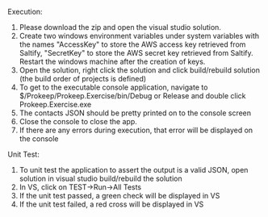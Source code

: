 Execution:
1. Please download the zip and open the visual studio solution.
2. Create two windows environment variables under system variables with the names "AccessKey" to store the AWS access key retrieved from Saltify, "SecretKey" to store the AWS secret key retrieved from Saltify. Restart the windows machine after the creation of keys.
3. Open the solution, right click the solution and click build/rebuild solution (the build order of projects is defined)
4. To get to the executable console application, navigate to $/Prokeep/Prokeep.Exercise/bin/Debug or Release and double click Prokeep.Exercise.exe
5. The contacts JSON should be pretty printed on to the console screen
6. Close the console to close the app.
7. If there are any errors during execution, that error will be displayed on the console

Unit Test:
1. To unit test the application to assert the output is a valid JSON, open solution in visual studio build/rebuild the solution
2. In VS, click on TEST->Run->All Tests
3. If the unit test passed, a green check will be displayed in VS
4. If the unit test failed, a red cross will be displayed in VS
